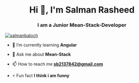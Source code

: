 <h1 align="center">Hi 👋, I'm Salman Rasheed</h1>
<h3 align="center">I am a Junior Mean-Stack-Developer</h3>



<p align="left"> <a href="https://twitter.com/Salman Baloch" target="blank"><img src="https://img.shields.io/twitter/follow/Salman Baloch?logo=twitter&style=for-the-badge" alt="salmanbaloch" /></a> </p>

- 🌱 I’m currently learning **Angular**

- 💬 Ask me about **Mean-Stack**

- 📫 How to reach me **sb2137842@gmail.com**

- ⚡ Fun fact **I think i am funny**


